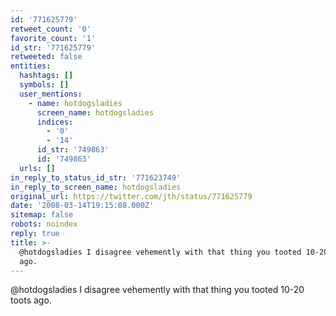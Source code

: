 ```yaml
---
id: '771625779'
retweet_count: '0'
favorite_count: '1'
id_str: '771625779'
retweeted: false
entities:
  hashtags: []
  symbols: []
  user_mentions:
    - name: hotdogsladies
      screen_name: hotdogsladies
      indices:
        - '0'
        - '14'
      id_str: '749863'
      id: '749863'
  urls: []
in_reply_to_status_id_str: '771623749'
in_reply_to_screen_name: hotdogsladies
original_url: https://twitter.com/jth/status/771625779
date: '2008-03-14T19:15:08.000Z'
sitemap: false
robots: noindex
reply: true
title: >-
  @hotdogsladies I disagree vehemently with that thing you tooted 10-20 toots
  ago.
---
```


@hotdogsladies I disagree vehemently with that thing you tooted 10-20 toots ago.
